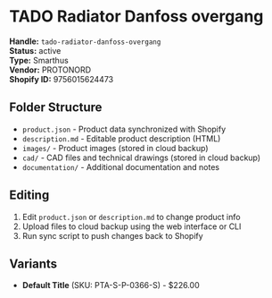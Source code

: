 # TADO Radiator Danfoss overgang

**Handle:** `tado-radiator-danfoss-overgang`  
**Status:** active  
**Type:** Smarthus  
**Vendor:** PROTONORD  
**Shopify ID:** 9756015624473  

## Folder Structure

- `product.json` - Product data synchronized with Shopify
- `description.md` - Editable product description (HTML)
- `images/` - Product images (stored in cloud backup)
- `cad/` - CAD files and technical drawings (stored in cloud backup)
- `documentation/` - Additional documentation and notes

## Editing

1. Edit `product.json` or `description.md` to change product info
2. Upload files to cloud backup using the web interface or CLI
3. Run sync script to push changes back to Shopify

## Variants

- **Default Title** (SKU: PTA-S-P-0366-S) - $226.00
